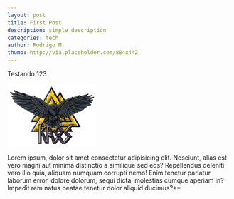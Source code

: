 ```yaml
---
layout: post
title: First Post
description: simple description
categories: tech
author: Rodrigo M.
thumb: http://via.placeholder.com/884x442
---
```

Testando 123

![img](/assets/img/kaos-logo.png)

Lorem ipsum, dolor sit amet consectetur adipisicing elit. Nesciunt, alias est vero magni aut minima distinctio a similique sed eos? Repellendus deleniti vero illo quia, aliquam numquam corrupti nemo! Enim tenetur pariatur laborum error, dolore dolorum, sequi dicta, molestias cumque aperiam in? Impedit rem natus beatae tenetur dolor aliquid ducimus?**